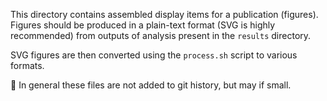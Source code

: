 
This directory contains assembled display items for a publication (figures).
Figures should be produced in a plain-text format (SVG is highly recommended) from outputs of analysis present in the `results` directory.

SVG figures are then converted using the `process.sh` script to various formats.

🚫 In general these files are not added to git history, but may if small.
